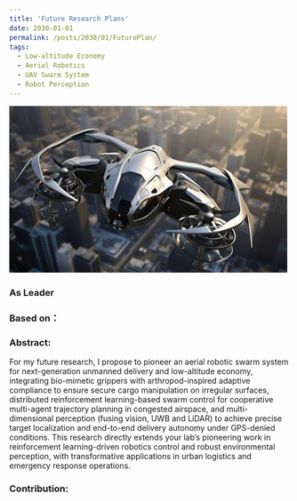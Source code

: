 ```yaml
---
title: 'Future Research Plans'
date: 2030-01-01
permalink: /posts/2030/01/FuturePlan/
tags:
  - Low-altitude Economy
  - Aerial Robotics
  - UAV Swarm System
  - Robot Perception
---
```

<img src='/images/01.png'>


### **As Leader**  
### **Based on**：

### **Abstract**: 
For my future research, I propose to pioneer an aerial robotic swarm system for next-generation unmanned delivery and low-altitude economy, integrating bio-mimetic grippers with arthropod-inspired adaptive compliance to ensure secure cargo manipulation on irregular surfaces, distributed reinforcement learning-based swarm control for cooperative multi-agent trajectory planning in congested airspace, and multi-dimensional perception (fusing vision, UWB and LiDAR) to achieve precise target localization and end-to-end delivery autonomy under GPS-denied conditions. This research directly extends your lab’s pioneering work in reinforcement learning-driven robotics control and robust environmental perception, with transformative applications in urban logistics and emergency response operations.

### **Contribution**:
